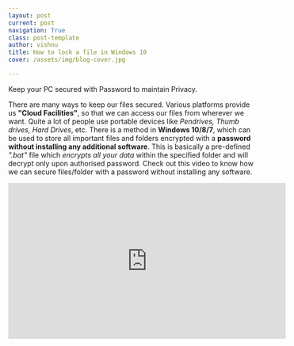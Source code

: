 ```yaml
---
layout: post
current: post
navigation: True
class: post-template
author: vishnu
title: How to lock a file in Windows 10
cover: /assets/img/blog-cover.jpg

---
```


Keep your PC secured with Password to maintain Privacy.

There are many ways to keep our files secured. Various platforms provide us **"Cloud Facilities"**, so that we can access our files from wherever we want. Quite a lot of people use portable devices like _Pendrives, Thumb drives, Hard Drives_, etc. There is a method in **Windows 10/8/7**, which can be used to store all important files and folders encrypted with a **password without installing any additional software**. This is basically a pre-defined _".bat"_ file which _encrypts all your data_ within the specified folder and will decrypt only upon authorised password. Check out this video to know how we can secure files/folder with a password without installing any software.

<iframe width="560" height="315" src="https://www.youtube.com/embed/o2PDCSjMbKw" frameborder="0" allow="autoplay; encrypted-media" allowfullscreen></iframe>

